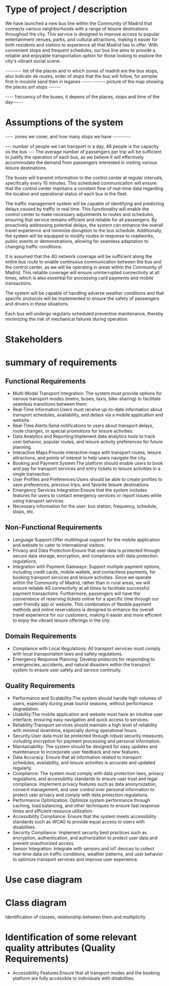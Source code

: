 # Type of project / description
We have launched a new bus line within the Community of Madrid that connects various neighborhoods with a range of leisure destinations throughout the city. This service is designed to improve access to popular entertainment venues, parks, and cultural attractions, making it easier for both residents and visitors to experience all that Madrid has to offer. With convenient stops and frequent schedules, our bus line aims to provide a reliable and enjoyable transportation option for those looking to explore the city's vibrant social scene. 

-------- list of the places and in which zones of madrdi are the bus stops, also indicate de routes, order of stops that the bus will follow, for axmplw first in mostole sand then in leganes -----
------ picture of the map showing the places anf stops ------

---- frecuency of the buses, it depens of the places, stops and time of the day-----

# Assumptions of the system

---- zones we cover, and how many stops we have ---------

--- number of people we can transport in a day, 48 people is the capacity os the bus --- The average number of passengers per trip will be sufficient to justify the operation of each bus, as we believe it will effectively accommodate the demand from passengers interested in visiting various leisure destinations.

The buses will transmit information to the control center at regular intervals, specifically every 10 minutes. This scheduled communication will ensure that the control center maintains a constant flow of real-time data regarding the location and operational status of each bus in the fleet.

The traffic management system will be capable of identifying and predicting delays caused by traffic in real time. This functionality will enable the control center to make necessary adjustments to routes and schedules, ensuring that service remains efficient and reliable for all passengers. By proactively addressing potential delays, the system can enhance the overall travel experience and minimize disruption to the bus schedule. Additionally, the system will be equipped to modify routes in response to roadworks, public events or demonstrations, allowing for seamless adaptation to changing traffic conditions.

It is assumed that the 4G network coverage will be sufficient along the entire bus route to enable continuous communication between the bus and the control center, as we will be operating in areas within the Community of Madrid. This reliable coverage will ensure uninterrupted connectivity at all times, which is also essential for processing card payments and mobile transactions.

The system will be capable of handling adverse weather conditions and that specific protocols will be implemented to ensure the safety of passengers and drivers in these situations.

Each bus will undergo regularly scheduled preventive maintenance, thereby minimizing the risk of mechanical failures during operation.

# Stakeholders


# summary of requirements
## Functional Requirements
- Multi-Modal Transport Integration: The system must provide options for various transport modes (metro, buses, taxis,
  bike-sharing) to facilitate seamless transitions between them.
- Real-Time Information:Users must receive up-to-date information about transport schedules, availability, and delays
  via a mobile application and website.
- Real-Time Alerts:Send notifications to users about transport delays, route changes, or special promotions for leisure
  activities.
- Data Analytics and Reporting:Implement data analytics tools to track user behavior, popular routes, and leisure
  activity preferences for future planning.
- Interactive Maps:Provide interactive maps with transport routes, leisure attractions, and points of interest to help
  users navigate the city.
- Booking and Payment System:The platform should enable users to book and pay for transport services and entry tickets
  to leisure activities in a single transaction.
- User Profiles and Preferences:Users should be able to create profiles to save preferences, previous trips, and
  favorite leisure destinations
- Emergency Services Integration:Ensure that the system includes features for users to contact emergency services or
  report issues while using transport services.
- Necessary information for the user: bus station, frequency, schedule, stops, etc.

## Non-Functional Requirements
- Language Support:Offer multilingual support for the mobile application and website to cater to international
  visitors.
- Privacy and Data Protection:Ensure that user data is protected through secure data storage, encryption, and compliance
  with data protection regulations.
- Integration with Payment Gateways: Support multiple payment options, including credit cards, mobile wallets, and
  contactless payments, for booking transport services and leisure activities. Since we operate within the Community of Madrid, rather than in rural areas, we will ensure reliable 4G connectivity at all times to facilitate successful payment transactions. Furthermore, passengers will have the convenience of reserving tickets online for a specific time through our user-friendly app or website. This combination of flexible payment methods and online reservations is designed to enhance the overall travel experience for our customers, making it easier and more efficient to enjoy the vibrant leisure offerings in the city.

## Domain Requirements
- Compliance with Local Regulations: All transport services must comply with local transportation laws and safety
  regulations.
- Emergency Response Planning: Develop protocols for responding to emergencies, accidents, and natural disasters within
  the transport system to ensure user safety and service continuity.

## Quality Requirements
- Performance and Scalability:The system should handle high volumes of users, especially during peak tourist seasons,
  without performance degradation.
- Usability:The mobile application and website must have an intuitive user interface, ensuring easy navigation and quick
  access to services.
- Reliability:Transport services should maintain a high level of reliability with minimal downtime, especially during
  operational hours.
- Security:User data must be protected through robust security measures, including encryption for payment processing and
  personal information.
- Maintainability: The system should be designed for easy updates and maintenance to incorporate user feedback and new
  features.
- Data Accuracy: Ensure that all information related to transport schedules, availability, and leisure activities is
  accurate and updated regularly.
- Compliance: The system must comply with data protection laws, privacy regulations, and accessibility standards to
  ensure user trust and legal compliance. Implement privacy features such as data anonymization, consent management, and
  user control over personal information to protect user privacy and comply with data protection regulations.
- Performance Optimization: Optimize system performance through caching, load balancing, and other techniques to ensure
  fast response times and efficient resource utilization.
- Accessibility Compliance: Ensure that the system meets accessibility standards such as WCAG to provide equal access to
  users with disabilities.
- Security Compliance: Implement security best practices such as encryption, authentication, and authorization to
  protect user data and prevent unauthorized access.
- Sensor Integration: Integrate with sensors and IoT devices to collect real-time data on traffic conditions, weather
  patterns, and user behavior to optimize transport services and improve user experience.

# Use case diagram

# Class diagram
Identification of classes, relationship between them and multiplicity

# Identification of some relevant quality attributes (Quality Requirements)
- Accessibility Features:Ensure that all transport modes and the booking platform are fully accessible to individuals
  with disabilities.

